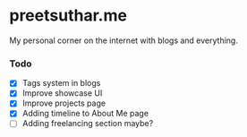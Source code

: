 # preetsuthar.me

My personal corner on the internet with blogs and everything.

### Todo

- [x] Tags system in blogs
- [x] Improve showcase UI
- [x] Improve projects page
- [x] Adding timeline to About Me page
- [ ] Adding freelancing section maybe?